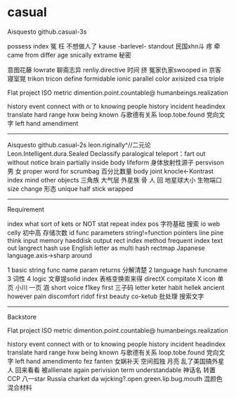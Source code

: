 # casual

Aisquesto github.casual-3s

possess index
    冤 枉 不想做人了
    kause -barlevel- standout 
    民国xhn斗 疼 牵 came from differ age snically
    extrame 秘密

   意图花藤 lowrate 聊斋志异 renliy.directive
 时间 挤 冤家仇家swooped in 京客 寝室晃
trikon tricon define formidable ionic
   parallel color axisized csa triple

Flat project ISO metric dimention.point.countable@ humanbeings.realization

history event connect with or to knowing people
history incident headindex translate
hard
     range 
     hxw 
     being known
    与歌德有关系
loop.tobe.found
党向文字 left hand amendiment

********************
Aisquesto github.casual-2s
leon.riginally^//二元论
Leon.Intelligent.dura.Sealed Declassify
paralogical
teleport：fart out without notice brain partially inside body lifeform
身体放射性源子
persvison
     男 女 proper word for scrumbag
     百分比数量
body joint knocle<-Kontrast index 
  mind  other objects
三角族 大气层 外星族
骨 人 回
地星球大小 生物端口 size change
形态 unique half stick wrapped

***
Requirement

index what sort of kets or NOT
stat repeat
 index pos
字符基础
搜索 io web
celly 初中高 存储次数
id func parameters string!=function pointers
line pine think
input
   memory
   haeddisk 
output
rect index method
frequent index text out
langrect hash use English letter as multi hash rectmap
Japanese language.axis->sharp around

1 basic string func name param returns
 分解清楚
2 language hash funcname
3 词性
4 logic
文章提solid index
  表格变换索来得
directX compitate X icon
单页 小川 一页 涵 short voice f1key first
三子码
letter keter habit hellek ancient 
however pain discomfort ridof first
beauty co-ketub
批处理 搜索文字


***
Backstore

Flat project ISO metric dimention.point.countable@ humanbeings.realization

history event connect with or to knowing people
history incident headindex translate
hard
     range 
     hxw 
     being known
    与歌德有关系
loop.tobe.found
党向文字 left hand amendimento
fez fanten
女娲补天 空间孤独 月亮 乱了美国搞外星人 回来看看 被allienate again
perivision term understandable 
神话名 转置
CCP 八一star Russia  charket da
wjcking?.open.green.lip.bug.mouth
混颜色 混合材料